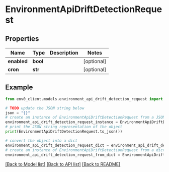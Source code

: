 # EnvironmentApiDriftDetectionRequest


## Properties

Name | Type | Description | Notes
------------ | ------------- | ------------- | -------------
**enabled** | **bool** |  | [optional] 
**cron** | **str** |  | [optional] 

## Example

```python
from env0_client.models.environment_api_drift_detection_request import EnvironmentApiDriftDetectionRequest

# TODO update the JSON string below
json = "{}"
# create an instance of EnvironmentApiDriftDetectionRequest from a JSON string
environment_api_drift_detection_request_instance = EnvironmentApiDriftDetectionRequest.from_json(json)
# print the JSON string representation of the object
print(EnvironmentApiDriftDetectionRequest.to_json())

# convert the object into a dict
environment_api_drift_detection_request_dict = environment_api_drift_detection_request_instance.to_dict()
# create an instance of EnvironmentApiDriftDetectionRequest from a dict
environment_api_drift_detection_request_from_dict = EnvironmentApiDriftDetectionRequest.from_dict(environment_api_drift_detection_request_dict)
```
[[Back to Model list]](../README.md#documentation-for-models) [[Back to API list]](../README.md#documentation-for-api-endpoints) [[Back to README]](../README.md)


